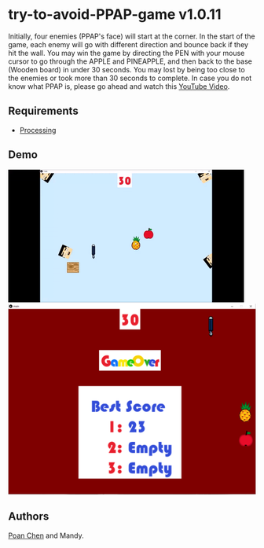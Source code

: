 # try-to-avoid-PPAP-game v1.0.11
Initially, four enemies (PPAP's face) will start at the corner. In the start of the game, each enemy will go with different direction and bounce back if they hit the wall. You may win the game by directing the PEN with your mouse cursor to go through the APPLE and PINEAPPLE, and then back to the base (Wooden board) in under 30 seconds. You may lost by being too close to the enemies or took more than 30 seconds to complete. In case you do not know what PPAP is, please go ahead and watch this [YouTube Video](https://www.youtube.com/watch?v=HFlgNoUsr4k).

## Requirements
- [Processing](https://processing.org/download/)

## Demo
![Loading the first image](demo.gif)
![Loading the first image](demo.PNG)

## Authors
[Poan Chen](https://github.com/poanchen) and Mandy.
